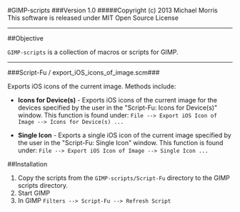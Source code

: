 #GIMP-scripts
###Version 1.0
#####Copyright (c) 2013 Michael Morris<br>This software is released under MIT Open Source License

**************

##Objective

`GIMP-scripts` is a collection of macros or scripts for GIMP.

**************

###Script-Fu / export_iOS_icons_of_image.scm###

Exports iOS icons of the current image. Methods include:

* **Icons for Device(s)** - Exports iOS icons of the current image for the devices specified by the user in the "Script-Fu: Icons for Device(s)" window.  This function is found under: `File --> Export iOS Icon of Image --> Icons for Device(s) ...`

* **Single Icon** - Exports a single iOS icon of the current image specified by the user in the "Script-Fu: Single Icon" window.  This function is found under: `File --> Export iOS Icon of Image --> Single Icon ...`

##Installation
1. Copy the scripts from the `GIMP-scripts/Script-Fu` directory to the GIMP scripts directory.
2. Start GIMP
3. In GIMP `Filters --> Script-Fu --> Refresh Script`